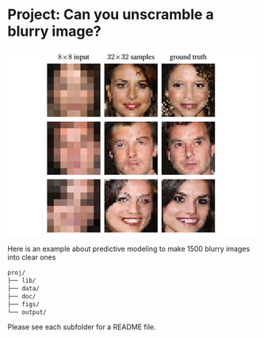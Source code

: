 # Project: Can you unscramble a blurry image? 
![image](https://github.com/collleenwang/Unscramble-blurry-images/blob/master/1.jpeg)

Here is an example about predictive modeling to make 1500 blurry images into clear ones

```
proj/
├── lib/
├── data/
├── doc/
├── figs/
└── output/
```

Please see each subfolder for a README file.
